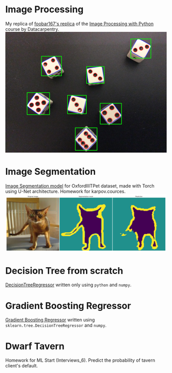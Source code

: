# Image Processing

My replica of [foobar167's replica](https://colab.research.google.com/drive/1M6j5FyqwQtAe85RtbOXkqjQldY8eoT7a)
of the [Image Processing with Python](https://datacarpentry.org/image-processing/) course by Datacarpentry.
![Dice](data/image_processing/dice_boxes.jpg)
<!--![Leaf size](data/image_processing/leaf_size.jpg)-->

# Image Segmentation
[Image Segmentation model](https://www.kaggle.com/code/mmeshok/oxfordiiitpet) for OxfordIIITPet dataset,
made with Torch using U-Net architecture. Homework for karpov.cources.
![kaggle](data/OxfordIIItPet.png)

# Decision Tree from scratch
[DecisionTreeRegressor](https://github.com/mmeshok/for_resume/tree/main/trees) written only using `python` and `numpy`.

# Gradient Boosting Regressor
[Gradient Boosting Regressor](https://github.com/mmeshok/for_resume/tree/main/trees) written using `sklearn.tree.DecisionTreeRegressor` and `numpy`.

# Dwarf Tavern
Homework for ML Start (Interviews_6). Predict the probability of tavern client's default.